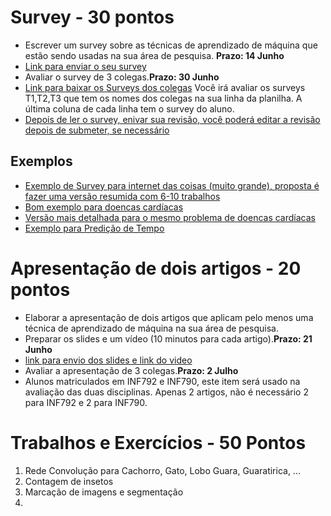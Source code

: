# Survey - 30 pontos

* Escrever um survey sobre as técnicas de aprendizado de máquina que estão sendo usadas na sua área de pesquisa. **Prazo: 14 Junho**
* [Link para enviar o seu survey](https://forms.gle/bv6PinW1QpiigJo86)
* Avaliar o survey de 3 colegas.**Prazo: 30 Junho**
* [Link para baixar os Surveys dos colegas](https://docs.google.com/spreadsheets/d/12NYRhRxRLziG5eGRRTn9BSD5SuKFmOsbue1ero4aQ-g/edit?usp=sharing)
Você irá avaliar os surveys T1,T2,T3 que tem os nomes dos colegas na sua linha da planilha. A última coluna de cada linha tem o survey do aluno.
* [Depois de ler o survey, enivar sua revisão, você poderá editar a revisão depois de submeter, se necessário](https://forms.gle/9Cdm8CZWidKq2CFY6)

## Exemplos
* [Exemplo de Survey para internet das coisas (muito grande), proposta é fazer uma versão resumida com 6-10 trabalhos](https://www.sciencedirect.com/science/article/pii/S235286481730247X)
* [Bom exemplo para doencas cardíacas](https://www.researchgate.net/profile/V-V-Ramalingam/publication/325116774_Heart_disease_prediction_using_machine_learning_techniques_A_survey/links/5d48560a299bf1995b68266f/Heart-disease-prediction-using-machine-learning-techniques-A-survey.pdf)
* [Versão mais detalhada para o mesmo problema de doencas cardíacas](https://dl.acm.org/doi/abs/10.1145/3318299.3318343?casa_token=91bJshT3se0AAAAA%3AohsxP5sZ0XnjEIApZJB7jO4Irt-rgijI0jN2M_OASv-wSZxpfZkPrmVR4DOStvxb4Jypn2ZhDg-vCQ)
* [Exemplo para Predição de Tempo](https://ieeexplore.ieee.org/stamp/stamp.jsp?arnumber=8819643&casa_token=4mL2mW-NzXwAAAAA:CcKh6HInSUJ3Gjnb1i7altZhdLvKZBkq3jUex3Dk_RkWCRJvCN7FXfOMVq4sSbc5jrepQZayd6s&tag=1)



# Apresentação de dois artigos - 20 pontos

* Elaborar a apresentação de dois artigos que aplicam pelo menos uma técnica de aprendizado de máquina na sua área de pesquisa.
* Preparar os slides e um vídeo (10 minutos para cada artigo).**Prazo: 21 Junho**
* [link para envio dos slides e link do video](https://forms.gle/rUdnDvUpSgNtasxS9)
* Avaliar a apresentação de 3 colegas.**Prazo: 2 Julho**
* Alunos matriculados em INF792 e INF790, este item será usado na avaliação das duas disciplinas. Apenas 2 artigos, não é necessário 2 para INF792 e 2 para INF790.


# Trabalhos e Exercícios  - 50 Pontos

1. Rede Convolução para Cachorro, Gato, Lobo Guara, Guaratirica, ...
2. Contagem de insetos
3. Marcação de imagens e segmentação
4. 


